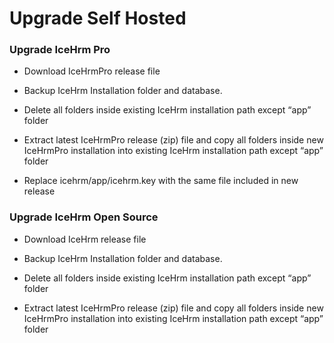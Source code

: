# Upgrade Self Hosted

### Upgrade IceHrm Pro

- Download IceHrmPro release file

- Backup IceHrm Installation folder and database.

- Delete all folders inside existing IceHrm installation path except “app” folder

- Extract latest IceHrmPro release (zip) file and copy all folders inside new IceHrmPro installation into existing IceHrm installation path except “app” folder

- Replace icehrm/app/icehrm.key with the same file included in new release


### Upgrade IceHrm Open Source

- Download IceHrm release file

- Backup IceHrm Installation folder and database.

- Delete all folders inside existing IceHrm installation path except “app” folder

- Extract latest IceHrmPro release (zip) file and copy all folders inside new IceHrmPro installation into existing IceHrm installation path except “app” folder

